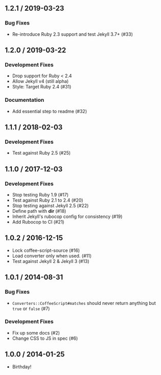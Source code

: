 ## 1.2.1 / 2019-03-23

### Bug Fixes

  * Re-introduce Ruby 2.3 support and test Jekyll 3.7+ (#33)

## 1.2.0 / 2019-03-22

### Development Fixes

  * Drop support for Ruby < 2.4
  * Allow Jekyll v4 (still alpha)
  * Style: Target Ruby 2.4 (#31)

### Documentation

  * Add essential step to readme (#32)

## 1.1.1 / 2018-02-03

### Development Fixes

  * Test against Ruby 2.5 (#25)

## 1.1.0 / 2017-12-03

### Development Fixes

  * Stop testing Ruby 1.9 (#17)
  * Test against Ruby 2.1 to 2.4 (#20)
  * Stop testing against Jekyll 2.5 (#22)
  * Define path with __dir__ (#18)
  * Inherit Jekyll&#39;s rubocop config for consistency (#19)
  * Add Rubocop to CI (#21)

## 1.0.2 / 2016-12-15

  * Lock coffee-script-source (#16)
  * Load converter only when used. (#11)
  * Test against Jekyll 2 & Jekyll 3 (#13)

## 1.0.1 / 2014-08-31

### Bug Fixes

  * `Converters::CoffeeScript#matches` should never return anything but `true` or `false` (#7)

### Development Fixes

  * Fix up some docs (#2)
  * Change CSS to JS in spec (#6)

## 1.0.0 / 2014-01-25

  * Birthday!
